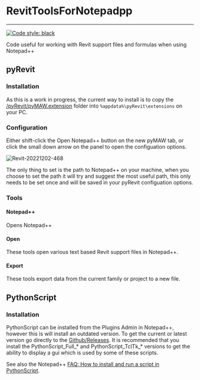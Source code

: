 # RevitToolsForNotepadpp
---
[![Code style: black](https://img.shields.io/badge/code%20style-black-000000.svg)](https://github.com/psf/black)

Code useful for working with Revit support files and formulas when using Notepad++
## pyRevit
### Installation
As this is a work in progress, the current way to install is to copy the [/pyRevit/pyMAW.extension](/pyRevit/pyMAW.extension) folder into `%appdata%\pyRevit\extensions` on your PC.
### Configuration
Either shift-click the Open Notepad++ button on the new pyMAW tab, or click the small down arrow on the panel to open the configuation options.

![Revit-20221202-468](https://user-images.githubusercontent.com/46857735/205176201-5a237456-4d4e-4453-bab1-e59cbcee9883.png)

The only thing to set is the path to Notepad++ on your machine, when you choose to set the path it will try and suggest the most useful path, this only needs to be set once and will be saved in your pyRevit configuation options.
### Tools
#### Notepad++
Opens Notepad++
#### Open
These tools open various text based Revit support files in Notepad++.
#### Export
These tools export data from the current family or project to a new file.
## PythonScript
### Installation
PythonScript can be installed from the Plugins Admin in Notepad++, however this is will install an outdated version. To get the current or latest version go directly to the [Github/Releases](https://github.com/bruderstein/PythonScript/releases). It is recommended that you install the PythonScript_Full_* and PythonScript_TclTk_* versions to get the ability to display a gui which is used by some of these scripts.

See also the Notepad++ [FAQ: How to install and run a script in PythonScript](https://community.notepad-plus-plus.org/topic/23039/faq-desk-how-to-install-and-run-a-script-in-pythonscript).
